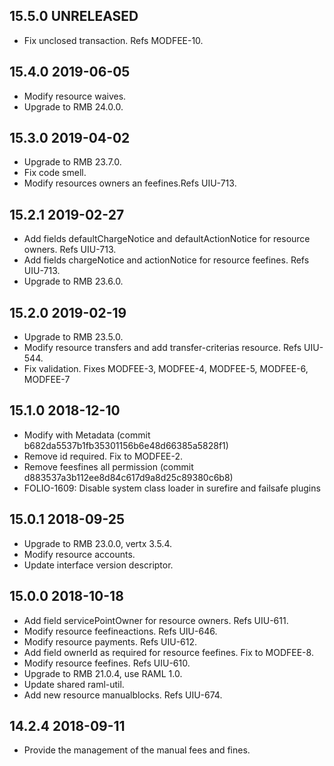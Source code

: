 ## 15.5.0 UNRELEASED
 * Fix unclosed transaction. Refs MODFEE-10.

## 15.4.0 2019-06-05
 * Modify resource waives.
 * Upgrade to RMB 24.0.0.

## 15.3.0 2019-04-02
 * Upgrade to RMB 23.7.0.
 * Fix code smell.
 * Modify resources owners an feefines.Refs UIU-713.

## 15.2.1 2019-02-27
 * Add fields defaultChargeNotice and defaultActionNotice for resource owners. Refs UIU-713.
 * Add fields chargeNotice and actionNotice for resource feefines. Refs UIU-713.
 * Upgrade to RMB 23.6.0.

## 15.2.0 2019-02-19
 * Upgrade to RMB 23.5.0.
 * Modify resource transfers and add transfer-criterias resource. Refs UIU-544.
 * Fix validation. Fixes MODFEE-3, MODFEE-4, MODFEE-5, MODFEE-6, MODFEE-7

## 15.1.0 2018-12-10

 * Modify with Metadata (commit b682da5537b1fb35301156b6e48d66385a5828f1)
 * Remove id required. Fix to MODFEE-2.
 * Remove feesfines all permission (commit d883537a3b112ee8d84c617d9a8d25c89380c6b8)
 * FOLIO-1609: Disable system class loader in surefire and failsafe plugins

## 15.0.1 2018-09-25
 * Upgrade to RMB 23.0.0, vertx 3.5.4.
 * Modify resource accounts.
 * Update interface version descriptor.
## 15.0.0 2018-10-18
 * Add field servicePointOwner for resource owners. Refs UIU-611.
 * Modify resource feefineactions. Refs UIU-646.
 * Modify resource payments. Refs UIU-612.
 * Add field ownerId as required for resource feefines. Fix to MODFEE-8.
 * Modify resource feefines. Refs UIU-610.
 * Upgrade to RMB 21.0.4, use RAML 1.0.
 * Update shared raml-util.
 * Add new resource manualblocks. Refs UIU-674.
## 14.2.4 2018-09-11
 * Provide the management of the manual fees and fines.
